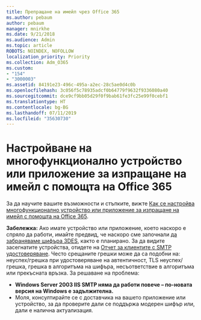 ```yaml
---
title: Препращане на имейл чрез Office 365
ms.author: pebaum
author: pebaum
manager: mnirkhe
ms.date: 9/21/2018
ms.audience: Admin
ms.topic: article
ROBOTS: NOINDEX, NOFOLLOW
localization_priority: Priority
ms.collection: Adm_O365
ms.custom:
- "154"
- "3000003"
ms.assetid: 84191e23-496c-495a-a2ec-28c5ae0d4c0b
ms.openlocfilehash: 3c056f5c78935adcf0b64779f9632f9336080a40
ms.sourcegitcommit: dce9cf9bb05d29f0f9bab61fe3fc25e99f0cebf1
ms.translationtype: HT
ms.contentlocale: bg-BG
ms.lasthandoff: 07/11/2019
ms.locfileid: "35630730"
---
```

# <a name="set-up-a-multifunction-device-or-application-to-send-email-using-office-365"></a>Настройване на многофункционално устройство или приложение за изпращане на имейл с помощта на Office 365

За да научите вашите възможности и стъпките, вижте [Как се настройва многофункционално устройство или приложение за изпращане на имейл с помощта на Office 365](https://support.office.com/article/69f58e99-c550-4274-ad18-c805d654b4c4).
  
**Забележка:** Ако имате устройство или приложение, което наскоро е спряло да работи, имайте предвид, че наскоро сме започнали [да забраняваме шифъра 3DES](https://docs.microsoft.com/office365/securitycompliance/technical-reference-details-about-encryption), както е планирано. За да видите засегнатите устройства, отидете на [Отчет за клиентите с SMTP удостоверяване](https://protection.office.com/mailflow/dashboard). Често срещаните грешки може да са подобни на: неуспех/грешка при удостоверяване на автентичност, TLS неуспех/грешка, грешка в алгоритъма на шифъра, несъответствие в алгоритъма или прекъсната връзка. За решаване на проблема:
 - **Windows Server 2003 IIS SMTP няма да работи повече – по-новата версия на Windows е задължителна.**  
 - Моля, консултирайте се с доставчика на вашето приложение или устройство, за да проверите дали се поддържа модерен шифър или, дали е налична актуализация.
